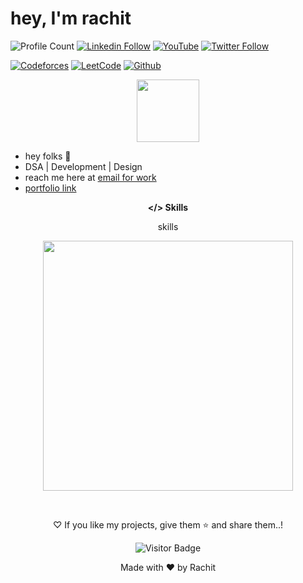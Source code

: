 # hey, I'm rachit 

![Profile Count](https://komarev.com/ghpvc/?username=rachitk29)
[![Linkedin Follow](https://img.shields.io/badge/LinkedIn-1.7k-blue?style=social&logo=linkedin)](https://www.linkedin.com/in/rachitk29/)
[![YouTube](https://img.shields.io/youtube/channel/subscribers/UCbW63uLlDnsL7l992Z9nF_Q?style=social)](https://www.youtube.com/@rachitkatariya)
[![Twitter Follow](https://img.shields.io/twitter/follow/rachitk29?style=social)](https://twitter.com/rachitk29)

[![Codeforces](https://img.shields.io/badge/Codeforces-blue?style=social&logo=codeforces)](https://codeforces.com/profile/rachitkatariya)
[![LeetCode](https://img.shields.io/badge/LeetCode-yellow?style=social&logo=leetcode)](https://leetcode.com/rachitk29)
[![Github](https://img.shields.io/github/followers/rachitk29?label=Followers&style=social)](https://github.com/rachitk29)


<div align="center">
  <img src="https://media1.giphy.com/media/jTMw980OBX5YEAulPm/200w.webp?cid=ecf05e47j9zw1kwjhpjfz4gl5081x8mumvwrmjlzomk0e7na&ep=v1_stickers_search&rid=200w.webp&ct=s" width="100px"/>
</div>

- hey folks 🚀  
- DSA | Development | Design  
- reach me here at [email for work](rachitkumar2953@gmail.com)  
- [portfolio link](https://rachitk.vercel.app)

<p align="center"><b>&lt;/&gt; Skills</b></p>

<p align="center"> </> skills </p>
<p align="center">
  <img src="https://skillicons.dev/icons?i=cpp,java,git,figma,js,tailwind,react,redux,nodejs,express,postman,mysql,mongodb,vite" width="400"/>
</p>

<br>

<p align="center"> ♡ If you like my projects, give them ⭐ and share them..!</p>
<div align="center">
   
![Visitor Badge](https://visitor-badge.laobi.icu/badge?page_id=rachitk29-19&left_color=Purple&right_color=#e754808)

</div>

<p align="center">Made with ❤️ by Rachit</p>

